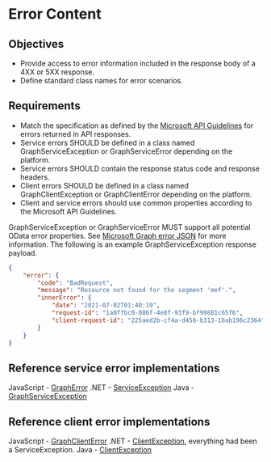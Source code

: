 # Error Content

## Objectives

- Provide access to error information included in the response body of a 4XX or 5XX response. 
- Define standard class names for error scenarios.

## Requirements

- Match the specification as defined by the [Microsoft API Guidelines](https://github.com/microsoft/api-guidelines/blob/07a1e42e3e33f94df782abfcbaec24b63968c120/Guidelines.md#5-taxonomy) for errors returned in API responses.
- Service errors SHOULD be defined in a class named GraphServiceException or GraphServiceError depending on the platform.
- Service errors SHOULD contain the response status code and response headers.
- Client errors SHOULD be defined in a class named GraphClientException or GraphClientError depending on the platform.
- Client and service errors should use common properties according to the Microsoft API Guidelines.

GraphServiceException or GraphServiceError MUST support all potential OData error properties. See [Microsoft Graph error JSON](https://docs.microsoft.com/en-us/graph/errors#json-representation) for more information. The following is an example GraphServiceException response payload.

```json
{
    "error": {
        "code": "BadRequest",
        "message": "Resource not found for the segment 'mef'.",
        "innerError": {
            "date": "2021-07-02T01:40:19",
            "request-id": "1a0ffbc0-086f-4e8f-93f9-bf99881c65f6",
            "client-request-id": "225aed2b-cf4a-d456-b313-16ab196c2364"
        }
    }
}
```

## Reference service error implementations

JavaScript - [GraphError](https://github.com/microsoftgraph/msgraph-sdk-javascript/blob/dev/src/GraphError.ts)
.NET - [ServiceException](https://github.com/microsoftgraph/msgraph-sdk-dotnet-core/blob/feature/2.0/src/Microsoft.Graph.Core/Exceptions/ServiceException.cs)
Java - [GraphServiceException](https://github.com/microsoftgraph/msgraph-sdk-java-core/blob/dev/src/main/java/com/microsoft/graph/http/GraphServiceException.java)

## Reference client error implementations

JavaScript - [GraphClientError](https://github.com/microsoftgraph/msgraph-sdk-javascript/blob/dev/src/GraphClientError.ts)
.NET - [ClientException](https://github.com/microsoftgraph/msgraph-sdk-dotnet-core/blob/dev/src/Microsoft.Graph.Core/Exceptions/ClientException.cs), everything had been a ServiceException.
Java - [ClientException](https://github.com/microsoftgraph/msgraph-sdk-java-core/blob/dev/src/main/java/com/microsoft/graph/core/ClientException.java)
